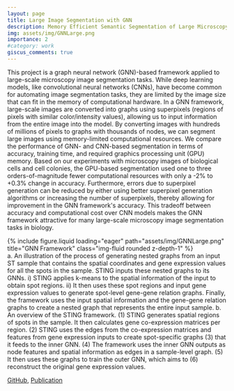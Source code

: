 ```yaml
---
layout: page
title: Large Image Segmentation with GNN
description: Memory Efficient Semantic Segmentation of Large Microscopy Images Using Graph-based Neural Networks
img: assets/img/GNNLarge.png
importance: 2
#category: work
giscus_comments: true
---
```


This project is a graph neural network (GNN)-based framework applied to large-scale microscopy image segmentation tasks. While deep learning models, like convolutional neural networks (CNNs), have become common for automating image segmentation tasks, they are limited by the image size that can fit in the memory of computational hardware. In a GNN framework, large-scale images are converted into graphs using superpixels (regions of pixels with similar color/intensity values), allowing us to input information from the entire image into the model. By converting images with hundreds of millions of pixels to graphs with thousands of nodes, we can segment large images using memory-limited computational resources. We compare the performance of GNN- and CNN-based segmentation in terms of accuracy, training time, and required graphics processing unit (GPU) memory. Based on our experiments with microscopy images of biological cells and cell colonies, the GPU-based segmentation used one to three orders-of-magnitude fewer computational resources with only a -2% to +0.3% change in accuracy. Furthermore, errors due to superpixel generation can be reduced by either using better superpixel generation algorithms or increasing the number of superpixels, thereby allowing for improvement in the GNN framework's accuracy. This tradeoff between accuracy and computational cost over CNN models makes the GNN framework attractive for many large-scale microscopy image segmentation tasks in biology.

<div class="row">
    <div class="col-sm mt-3 mt-md-0">
        {% include figure.liquid loading="eager" path="assets/img/GNNLarge.png" title="GNN Framework" class="img-fluid rounded z-depth-1" %}
    </div>
</div>
<div class="caption">
    a. An illustration of the process of generating nested graphs from an input ST sample that contains the spatial coordinates and gene expression values for all the spots in the sample. STING inputs these nested graphs to its GNNs. i) STING applies k-means to the spatial information of the input to obtain spot regions. ii) It then uses these spot regions and input gene expression values to generate spot-level gene-gene relation graphs. Finally, the framework uses the input spatial information and the gene-gene relation graphs to create a nested graph that represents the entire input sample. b. An overview of the STING framework. (1) STING generates spatial regions of spots in the sample. It then calculates gene co-expression matrices per region. (2) STING uses the edges from the co-expression matrices and features from gene expression inputs to create spot-specific graphs (3) that it feeds to the inner GNN. (4) The framework uses the inner GNN outputs as node features and spatial information as edges in a sample-level graph. (5) It then uses these graphs to train the outer GNN, which aims to (6) reconstruct the original gene expression values.
</div>


[GitHub](https://github.com/rsinghlab/gnn_microscopy_segment), [Publication](https://academic.oup.com/jmicro/article-abstract/73/3/275/7326526)